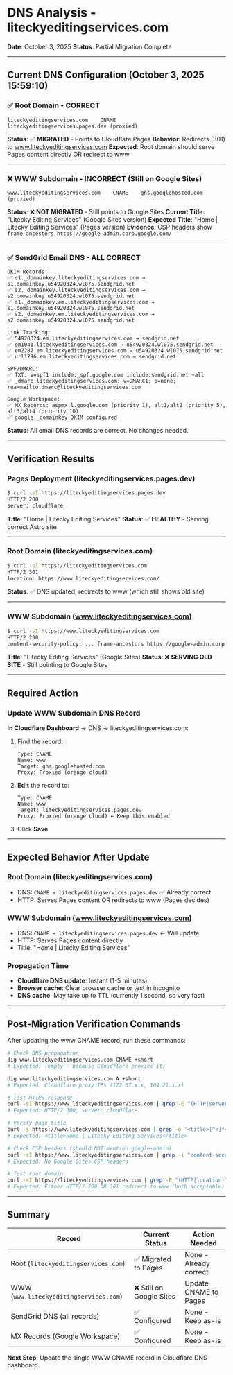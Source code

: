 # DNS Analysis - liteckyeditingservices.com
**Date**: October 3, 2025
**Status**: Partial Migration Complete

---

## Current DNS Configuration (October 3, 2025 15:59:10)

### ✅ Root Domain - CORRECT
```
liteckyeditingservices.com    CNAME    liteckyeditingservices.pages.dev (proxied)
```
**Status**: ✅ **MIGRATED** - Points to Cloudflare Pages
**Behavior**: Redirects (301) to www.liteckyeditingservices.com
**Expected**: Root domain should serve Pages content directly OR redirect to www

---

### ❌ WWW Subdomain - INCORRECT (Still on Google Sites)
```
www.liteckyeditingservices.com    CNAME    ghs.googlehosted.com (proxied)
```
**Status**: ❌ **NOT MIGRATED** - Still points to Google Sites
**Current Title**: "Litecky Editing Services" (Google Sites version)
**Expected Title**: "Home | Litecky Editing Services" (Pages version)
**Evidence**: CSP headers show `frame-ancestors https://google-admin.corp.google.com/`

---

### ✅ SendGrid Email DNS - ALL CORRECT
```
DKIM Records:
✅ s1._domainkey.liteckyeditingservices.com → s1.domainkey.u54920324.wl075.sendgrid.net
✅ s2._domainkey.liteckyeditingservices.com → s2.domainkey.u54920324.wl075.sendgrid.net
✅ s1._domainkey.em.liteckyeditingservices.com → s1.domainkey.u54920324.wl075.sendgrid.net
✅ s2._domainkey.em.liteckyeditingservices.com → s2.domainkey.u54920324.wl075.sendgrid.net

Link Tracking:
✅ 54920324.em.liteckyeditingservices.com → sendgrid.net
✅ em1041.liteckyeditingservices.com → u54920324.wl075.sendgrid.net
✅ em2287.em.liteckyeditingservices.com → u54920324.wl075.sendgrid.net
✅ url1796.em.liteckyeditingservices.com → sendgrid.net

SPF/DMARC:
✅ TXT: v=spf1 include:_spf.google.com include:sendgrid.net ~all
✅ _dmarc.liteckyeditingservices.com: v=DMARC1; p=none; rua=mailto:dmarc@liteckyeditingservices.com

Google Workspace:
✅ MX Records: aspmx.l.google.com (priority 1), alt1/alt2 (priority 5), alt3/alt4 (priority 10)
✅ google._domainkey DKIM configured
```

**Status**: All email DNS records are correct. No changes needed.

---

## Verification Results

### Pages Deployment (liteckyeditingservices.pages.dev)
```bash
$ curl -sI https://liteckyeditingservices.pages.dev
HTTP/2 200
server: cloudflare
```
**Title**: "Home | Litecky Editing Services"
**Status**: ✅ **HEALTHY** - Serving correct Astro site

---

### Root Domain (liteckyeditingservices.com)
```bash
$ curl -sI https://liteckyeditingservices.com
HTTP/2 301
location: https://www.liteckyeditingservices.com/
```
**Status**: ✅ DNS updated, redirects to www (which still shows old site)

---

### WWW Subdomain (www.liteckyeditingservices.com)
```bash
$ curl -sI https://www.liteckyeditingservices.com
HTTP/2 200
content-security-policy: ... frame-ancestors https://google-admin.corp.google.com/
```
**Title**: "Litecky Editing Services" (Google Sites)
**Status**: ❌ **SERVING OLD SITE** - Still pointing to Google Sites

---

## Required Action

### Update WWW Subdomain DNS Record

**In Cloudflare Dashboard** → DNS → liteckyeditingservices.com:

1. Find the record:
   ```
   Type: CNAME
   Name: www
   Target: ghs.googlehosted.com
   Proxy: Proxied (orange cloud)
   ```

2. **Edit** the record to:
   ```
   Type: CNAME
   Name: www
   Target: liteckyeditingservices.pages.dev
   Proxy: Proxied (orange cloud) ← Keep this enabled
   ```

3. Click **Save**

---

## Expected Behavior After Update

### Root Domain (liteckyeditingservices.com)
- DNS: `CNAME → liteckyeditingservices.pages.dev` ✅ Already correct
- HTTP: Serves Pages content OR redirects to www (Pages decides)

### WWW Subdomain (www.liteckyeditingservices.com)
- DNS: `CNAME → liteckyeditingservices.pages.dev` ← Will update
- HTTP: Serves Pages content directly
- Title: "Home | Litecky Editing Services"

### Propagation Time
- **Cloudflare DNS update**: Instant (1-5 minutes)
- **Browser cache**: Clear browser cache or test in incognito
- **DNS cache**: May take up to TTL (currently 1 second, so very fast)

---

## Post-Migration Verification Commands

After updating the www CNAME record, run these commands:

```bash
# Check DNS propagation
dig www.liteckyeditingservices.com CNAME +short
# Expected: (empty - because Cloudflare proxies it)

dig www.liteckyeditingservices.com A +short
# Expected: Cloudflare proxy IPs (172.67.x.x, 104.21.x.x)

# Test HTTPS response
curl -sI https://www.liteckyeditingservices.com | grep -E "(HTTP|server|location)"
# Expected: HTTP/2 200, server: cloudflare

# Verify page title
curl -s https://www.liteckyeditingservices.com | grep -o '<title>[^<]*</title>'
# Expected: <title>Home | Litecky Editing Services</title>

# Check CSP headers (should NOT mention google-admin)
curl -sI https://www.liteckyeditingservices.com | grep -i "content-security"
# Expected: No Google Sites CSP headers

# Test root domain
curl -sI https://liteckyeditingservices.com | grep -E "(HTTP|location)"
# Expected: Either HTTP/2 200 OR 301 redirect to www (both acceptable)
```

---

## Summary

| Record | Current Status | Action Needed |
|--------|---------------|---------------|
| Root (`liteckyeditingservices.com`) | ✅ Migrated to Pages | None - Already correct |
| WWW (`www.liteckyeditingservices.com`) | ❌ Still on Google Sites | Update CNAME to Pages |
| SendGrid DNS (all records) | ✅ Configured | None - Keep as-is |
| MX Records (Google Workspace) | ✅ Configured | None - Keep as-is |

**Next Step**: Update the single WWW CNAME record in Cloudflare DNS dashboard.
